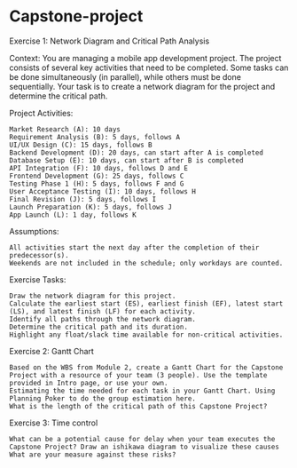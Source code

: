 # Capstone-project
Exercise 1: Network Diagram and Critical Path Analysis

Context:
You are managing a mobile app development project. The project consists of several key activities that need to be completed. Some tasks can be done simultaneously (in parallel), while others must be done sequentially. Your task is to create a network diagram for the project and determine the critical path.

Project Activities:

    Market Research (A): 10 days
    Requirement Analysis (B): 5 days, follows A
    UI/UX Design (C): 15 days, follows B
    Backend Development (D): 20 days, can start after A is completed
    Database Setup (E): 10 days, can start after B is completed
    API Integration (F): 10 days, follows D and E
    Frontend Development (G): 25 days, follows C
    Testing Phase 1 (H): 5 days, follows F and G
    User Acceptance Testing (I): 10 days, follows H
    Final Revision (J): 5 days, follows I
    Launch Preparation (K): 5 days, follows J
    App Launch (L): 1 day, follows K

Assumptions:

    All activities start the next day after the completion of their predecessor(s).
    Weekends are not included in the schedule; only workdays are counted.

Exercise Tasks:

    Draw the network diagram for this project.
    Calculate the earliest start (ES), earliest finish (EF), latest start (LS), and latest finish (LF) for each activity.
    Identify all paths through the network diagram.
    Determine the critical path and its duration.
    Highlight any float/slack time available for non-critical activities.

Exercise 2: Gantt Chart

    Based on the WBS from Module 2, create a Gantt Chart for the Capstone Project with a resource of your team (3 people). Use the template provided in Intro page, or use your own.
    Estimating the time needed for each task in your Gantt Chart. Using Planning Poker to do the group estimation here.
    What is the length of the critical path of this Capstone Project?

Exercise 3: Time control

    What can be a potential cause for delay when your team executes the Capstone Project? Draw an ishikawa diagram to visualize these causes
    What are your measure against these risks?
